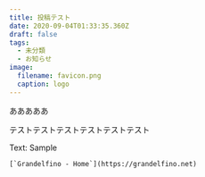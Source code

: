 ```yaml
---
title: 投稿テスト
date: 2020-09-04T01:33:35.360Z
draft: false
tags:
  - 未分類
  - お知らせ
image:
  filename: favicon.png
  caption: logo
---
```

あああああ

テストテストテストテストテストテスト

Text: Sample

``[`Grandelfino - Home`](https://grandelfino.net)``
